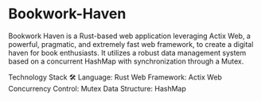 # Bookwork-Haven

Bookwork Haven is a Rust-based web application leveraging Actix Web, a powerful, pragmatic, and extremely fast web framework, to create a digital haven for book enthusiasts. It utilizes a robust data management system based on a concurrent HashMap with synchronization through a Mutex.

Technology Stack 🛠️
  Language: Rust
  Web Framework: Actix Web
  Concurrency Control: Mutex
  Data Structure: HashMap
